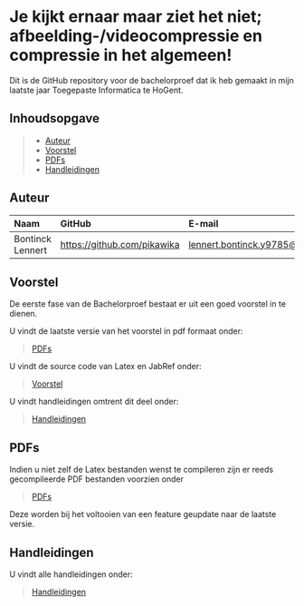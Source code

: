 # Je kijkt ernaar maar ziet het niet; afbeelding-/videocompressie en compressie in het algemeen!

Dit is de GitHub repository voor de bachelorproef dat ik heb gemaakt in mijn laatste jaar Toegepaste Informatica te HoGent. 

## Inhoudsopgave

> - [Auteur](#auteur)
> - [Voorstel](#voorstel)
> - [PDFs](#pdfs)
> - [Handleidingen](#handleidingen)


## Auteur

| Naam     | GitHub                        | E-mail                               |
| :---     | :---                          | :---                                |
| Bontinck Lennert | <https://github.com/pikawika> | [lennert.bontinck.y9785@student.hogent.be](mailto:lennert.bontinck.y9785@student.hogent.be) |

## Voorstel

De eerste fase van de Bachelorproef bestaat er uit een goed voorstel in te dienen.

U vindt de laatste versie van het voorstel in pdf formaat onder:
> [PDFs](PDFs/)

U vindt de source code van Latex en JabRef onder:
> [Voorstel](voorstel/)
 
U vindt handleidingen omtrent dit deel onder:
> [Handleidingen](handleidingen/)

## PDFs

Indien u niet zelf de Latex bestanden wenst te compileren zijn er reeds gecompileerde PDF bestanden voorzien onder
> [PDFs](PDFs/)

Deze worden bij het voltooien van een feature geupdate naar de laatste versie.

## Handleidingen

U vindt alle handleidingen onder:

> [Handleidingen](handleidingen/)
